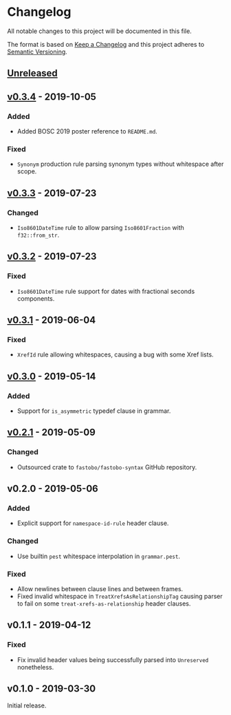 # Changelog
All notable changes to this project will be documented in this file.

The format is based on [Keep a Changelog](http://keepachangelog.com/en/1.0.0/)
and this project adheres to [Semantic Versioning](http://semver.org/spec/v2.0.0.html).


## [Unreleased]

[Unreleased]: https://github.com/fastobo/fastobo-syntax/compare/syntax/v0.3.4...HEAD


## [v0.3.4] - 2019-10-05

[v0.3.4]: https://github.com/fastobo/fastobo-syntax/compare/syntax/v0.3.3...v0.3.4

### Added
- Added BOSC 2019 poster reference to `README.md`.

### Fixed
- `Synonym` production rule parsing synonym types without whitespace after scope.


## [v0.3.3] - 2019-07-23

[v0.3.3]: https://github.com/fastobo/fastobo-syntax/compare/syntax/v0.3.2...v0.3.3

### Changed
- `Iso8601DateTime` rule to allow parsing `Iso8601Fraction` with `f32::from_str`.


## [v0.3.2] - 2019-07-23

[v0.3.2]: https://github.com/fastobo/fastobo-syntax/compare/syntax/v0.3.1...v0.3.2

### Fixed
- `Iso8601DateTime` rule support for dates with fractional seconds components.


## [v0.3.1] - 2019-06-04

[v0.3.1]: https://github.com/fastobo/fastobo-syntax/compare/syntax/v0.3.0...v0.3.1

### Fixed
- `XrefId` rule allowing whitespaces, causing a bug with some Xref lists.


## [v0.3.0] - 2019-05-14

[v0.3.0]: https://github.com/fastobo/fastobo-syntax/compare/syntax/v0.2.1...v0.3.0

### Added
- Support for `is_asymmetric` typedef clause in grammar.


## [v0.2.1] - 2019-05-09

[v0.2.1]: https://github.com/fastobo/fastobo-syntax/compare/syntax/43b728e...v0.2.1

### Changed
- Outsourced crate to `fastobo/fastobo-syntax` GitHub repository.


## v0.2.0 - 2019-05-06

### Added
- Explicit support for `namespace-id-rule` header clause.

### Changed
- Use builtin `pest` whitespace interpolation in `grammar.pest`.

### Fixed
- Allow newlines between clause lines and between frames.
- Fixed invalid whitespace in `TreatXrefsAsRelationshipTag` causing parser to fail
  on some `treat-xrefs-as-relationship` header clauses.


## v0.1.1 - 2019-04-12

### Fixed
- Fix invalid header values being successfully parsed into `Unreserved` nonetheless.


## v0.1.0 - 2019-03-30

Initial release.
